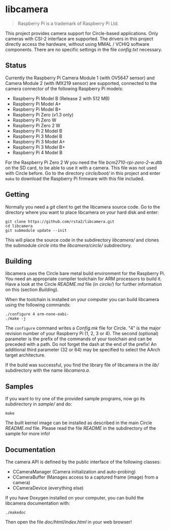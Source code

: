 libcamera
=========

> Raspberry Pi is a trademark of Raspberry Pi Ltd.

This project provides camera support for Circle-based applications. Only cameras with CSI-2 interface are supported. The drivers in this project directly access the hardware, without using MMAL / VCHIQ software components. There are no specific settings in the file *config.txt* necessary.

Status
------

Currently the Raspberry Pi Camera Module 1 (with OV5647 sensor) and Camera Module 2 (with IMX219 sensor) are supported, connected to the camera connector of the following Raspberry Pi models:

* Raspberry Pi Model B (Release 2 with 512 MB)
* Raspberry Pi Model A+
* Raspberry Pi Model B+
* Raspberry Pi Zero (v1.3 only)
* Raspberry Pi Zero W
* Raspberry Pi Zero 2 W
* Raspberry Pi 2 Model B
* Raspberry Pi 3 Model B
* Raspberry Pi 3 Model A+
* Raspberry Pi 3 Model B+
* Raspberry Pi 4 Model B

For the Raspberry Pi Zero 2 W you need the file *bcm2710-rpi-zero-2-w.dtb* on the SD card, to be able to use it with a camera. This file was not used with Circle before. Go to the directory *circle/boot/* in this project and enter `make` to download the Raspberry Pi firmware with this file included.

Getting
-------

Normally you need a *git* client to get the libcamera source code. Go to the directory where you want to place libcamera on your hard disk and enter:

	git clone https://github.com/rsta2/libcamera.git
	cd libcamera
	git submodule update --init

This will place the source code in the subdirectory *libcamera/* and clones the submodule *circle* into the *libcamera/circle/* subdirectory.

Building
--------

libcamera uses the Circle bare metal build environment for the Raspberry Pi. You need an appropriate compiler toolchain for ARM processors to build it. Have a look at the Circle *README.md* file (in *circle/*) for further information on this (section *Building*).

When the toolchain is installed on your computer you can build libcamera using the following commands:

	./configure 4 arm-none-eabi-
	./make -j

The `configure` command writes a *Config.mk* file for Circle. "4" is the major revision number of your Raspberry Pi (1, 2, 3 or 4). The second (optional) parameter is the prefix of the commands of your toolchain and can be preceded with a path. Do not forget the dash at the end of the prefix! An additional third parameter (32 or 64) may be specified to select the AArch target architecture.

If the build was successful, you find the library file of libcamera in the *lib/* subdirectory with the name *libcamera.a*.

Samples
-------

If you want to try one of the provided sample programs, now go its subdirectory in *sample/* and do:

	make

The built kernel image can be installed as described in the main Circle *README.md* file. Please read the file *README* in the subdirectory of the sample for more info!

Documentation
-------------

The camera API is defined by the public interface of the following classes:

* CCameraManager (Camera initialization and auto-probing)
* CCameraBuffer (Manages access to a captured frame (image) from a camera)
* CCameraDevice (everything else)

If you have Doxygen installed on your computer, you can build the libcamera documentation with:

	./makedoc

Then open the file *doc/html/index.html* in your web browser!
